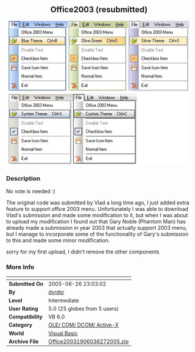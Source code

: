 ﻿<div align="center">

## Office2003 \(resubmitted\)

<img src="PIC20056271126306373.jpg">
</div>

### Description

No vote is needed :)

The original code was submitted by Vlad a long time ago, I just added extra feature to support office 2003 menu. Unfortunately I was able to download Vlad's submission and made some modification to it, but when I was about to upload my modification I found out that Gary Noble (Phantom Man) has already made a submission in year 2003 that actually support 2003 menu, but I manage to incorporate some of the functionality of Gary's submission to this and made some minor modification.

sorry for my first upload, I didn't remove the other components
 
### More Info
 


<span>             |<span>
---                |---
**Submitted On**   |2005-06-26 23:03:02
**By**             |[dvrdsr](https://github.com/Planet-Source-Code/PSCIndex/blob/master/ByAuthor/dvrdsr.md)
**Level**          |Intermediate
**User Rating**    |5.0 (25 globes from 5 users)
**Compatibility**  |VB 6\.0
**Category**       |[OLE/ COM/ DCOM/ Active\-X](https://github.com/Planet-Source-Code/PSCIndex/blob/master/ByCategory/ole-com-dcom-active-x__1-29.md)
**World**          |[Visual Basic](https://github.com/Planet-Source-Code/PSCIndex/blob/master/ByWorld/visual-basic.md)
**Archive File**   |[Office20031906036272005\.zip](https://github.com/Planet-Source-Code/dvrdsr-office2003-resubmitted__1-61353/archive/master.zip)








